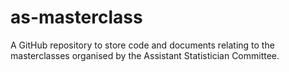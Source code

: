 # as-masterclass
A GitHub repository to store code and documents relating to the masterclasses organised by the Assistant Statistician Committee.
